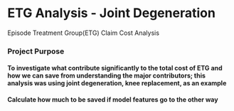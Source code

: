 # ETG Analysis - Joint Degeneration
Episode Treatment Group(ETG) Claim Cost Analysis

### Project Purpose
#### To investigate what contribute significantly to the total cost of ETG and how we can save from understanding the major contributors; this analysis was using joint degeneration, knee replacement, as an example
#### Calculate how much to be saved if model features go to the other way
